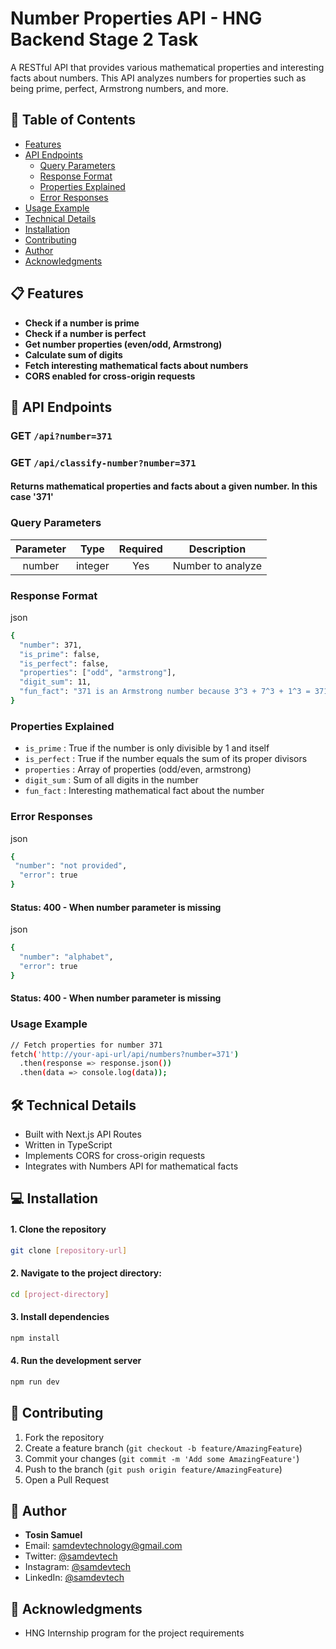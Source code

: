 # Number Properties API - HNG Backend Stage 2 Task

A RESTful API that provides various mathematical properties and interesting facts about numbers. This API analyzes numbers for properties such as being prime, perfect, Armstrong numbers, and more.

## 📑 Table of Contents

- [Features](#features)
- [API Endpoints](#api-endpoints)
  - [Query Parameters](#query-parameters)
  - [Response Format](#response-format)
  - [Properties Explained](#properties-explained)
  - [Error Responses](#error-responses)
- [Usage Example](#usage-example)
- [Technical Details](#technical-details)
- [Installation](#installation)
- [Contributing](#contributing)
- [Author](#author)
- [Acknowledgments](#acknowledgments)

## <span id="features"> 📋 Features </span>

- **Check if a number is prime**
- **Check if a number is perfect**
- **Get number properties (even/odd, Armstrong)**
- **Calculate sum of digits**
- **Fetch interesting mathematical facts about numbers**
- **CORS enabled for cross-origin requests**

## <span id="api-endpoints"> 🚀 API Endpoints </span>

### GET `/api?number=371`

### GET `/api/classify-number?number=371`

#### Returns mathematical properties and facts about a given number. In this case '371'

### Query Parameters

| Parameter |  Type   | Required |    Description    |
| :-------: | :-----: | :------: | :---------------: |
|  number   | integer |   Yes    | Number to analyze |

### Response Format

json

```bash
{
  "number": 371,
  "is_prime": false,
  "is_perfect": false,
  "properties": ["odd", "armstrong"],
  "digit_sum": 11,
  "fun_fact": "371 is an Armstrong number because 3^3 + 7^3 + 1^3 = 371"
}
```

### Properties Explained

- `is_prime` : True if the number is only divisible by 1 and itself
- `is_perfect` : True if the number equals the sum of its proper divisors
- `properties` : Array of properties (odd/even, armstrong)
- `digit_sum` : Sum of all digits in the number
- `fun_fact` : Interesting mathematical fact about the number

### Error Responses

json

```bash
{
 "number": "not provided",
  "error": true
}
```

#### Status: 400 - When number parameter is missing

json

```bash
{
  "number": "alphabet",
  "error": true
}
```

#### Status: 400 - When number parameter is missing

### Usage Example

```bash
// Fetch properties for number 371
fetch('http://your-api-url/api/numbers?number=371')
  .then(response => response.json())
  .then(data => console.log(data));
```

## <span id="technical-details">🛠️ Technical Details </span>

- Built with Next.js API Routes
- Written in TypeScript
- Implements CORS for cross-origin requests
- Integrates with Numbers API for mathematical facts

## <span id="installation">💻 Installation </span>

#### 1. Clone the repository

```bash
git clone [repository-url]
```

#### 2. Navigate to the project directory:

```bash
cd [project-directory]
```

#### 3. Install dependencies

```bash
npm install
```

#### 4. Run the development server

```bash
npm run dev
```

## <span id="contributing"> 🤝 Contributing </span>

1. Fork the repository
2. Create a feature branch (`git checkout -b feature/AmazingFeature`)
3. Commit your changes (`git commit -m 'Add some AmazingFeature'`)
4. Push to the branch (`git push origin feature/AmazingFeature`)
5. Open a Pull Request

## <span id="author"> 👤 Author </span>

- **Tosin Samuel**
- Email: samdevtechnology@gmail.com
- Twitter: [@samdevtech](https://x.com/samdevtech)
- Instagram: [@samdevtech](https://www.instagram.com/samdevtech)
- LinkedIn: [@samdevtech](https://www.linkedin.com/in/sam-dev-bb1654267)

## <span id="acknowledgments"> 🙏 Acknowledgments </span>

- HNG Internship program for the project requirements
